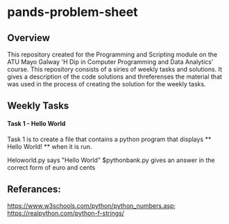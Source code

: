 # pands-problem-sheet 
## Overview
This repository created for the Programming and Scripting module on the ATU Mayo Galway 'H Dip in Computer Programming and Data Analytics' course. This repository consists of a siries of weekly tasks and solutions. It gives a description of the code solutions and threferenses the material that was used in the process of creating the solution for the weekly tasks.

## Weekly Tasks
#### Task 1 - Hello World
Task 1 is to create a file that contains a python program that displays ** Hello World! ** when it is run.



Heloworld.py says "Hello World"
$pythonbank.py gives an answer in the correct form of euro and cents




## Referances:
https://www.w3schools.com/python/python_numbers.asp; https://realpython.com/python-f-strings/






